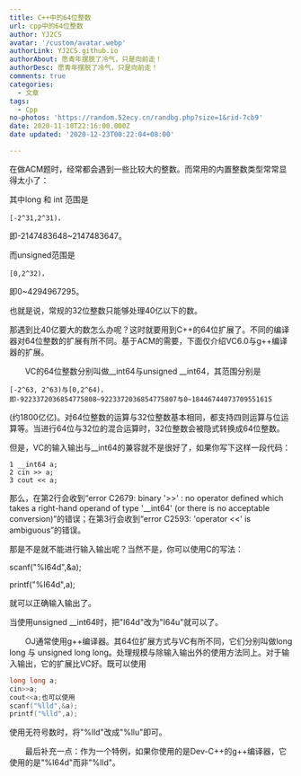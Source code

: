 ```yaml
---
title: C++中的64位整数
url: cpp中的64位整数
author: YJ2CS
avatar: '/custom/avatar.webp'
authorLink: YJ2CS.github.io
authorAbout: 愿青年摆脱了冷气，只是向前走！
authorDesc: 愿青年摆脱了冷气，只是向前走！
comments: true
categories:
  - 文章
tags:
  - Cpp
no-photos: 'https://random.52ecy.cn/randbg.php?size=1&rid-7cb9'
date: 2020-11-10T22:16:00.000Z
date updated: '2020-12-23T00:22:04+08:00'

---
```


在做ACM题时，经常都会遇到一些比较大的整数。而常用的内置整数类型常常显得太小了：

其中long 和 int 范围是

```text
[-2^31,2^31)，
```

即-2147483648~2147483647。

而unsigned范围是

```text
[0,2^32)，
```

即0~4294967295。

也就是说，常规的32位整数只能够处理40亿以下的数。

那遇到比40亿要大的数怎么办呢？这时就要用到C++的64位扩展了。不同的编译器对64位整数的扩展有所不同。基于ACM的需要，下面仅介绍VC6.0与g++编译器的扩展。

　　VC的64位整数分别叫做__int64与unsigned __int64，其范围分别是

```text
[-2^63, 2^63)与[0,2^64)，
即-9223372036854775808~9223372036854775807与0~18446744073709551615

```

(约1800亿亿)。对64位整数的运算与32位整数基本相同，都支持四则运算与位运算等。当进行64位与32位的混合运算时，32位整数会被隐式转换成64位整数。

但是，VC的输入输出与__int64的兼容就不是很好了，如果你写下这样一段代码：

    1 __int64 a;
    2 cin >> a;
    3 cout << a;

那么，在第2行会收到“error C2679: binary '>>' : no operator defined which takes a right-hand operand of type '__int64' (or there is no acceptable conversion)”的错误；在第3行会收到“error C2593: 'operator <<' is ambiguous”的错误。

那是不是就不能进行输入输出呢？当然不是，你可以使用C的写法：

scanf("%I64d",&a);

printf("%I64d",a);

就可以正确输入输出了。

当使用unsigned __int64时，把"I64d"改为"I64u"就可以了。

　　OJ通常使用g++编译器。其64位扩展方式与VC有所不同，它们分别叫做long long 与 unsigned long long。处理规模与除输入输出外的使用方法同上。对于输入输出，它的扩展比VC好。既可以使用

```C
long long a;
cin>>a;
cout<<a;也可以使用
scanf("%lld",&a);
printf("%lld",a);
```

使用无符号数时，将"%lld"改成"%llu"即可。

　　最后补充一点：作为一个特例，如果你使用的是Dev-C++的g++编译器，它使用的是"%I64d"而非"%lld"。
